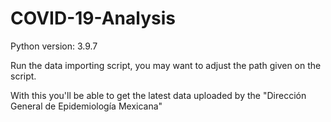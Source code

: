 # COVID-19-Analysis

Python version: 3.9.7

Run the data importing script, you may want to adjust the path given on the script.

With this you'll be able to get the latest data uploaded by the "Dirección General de Epidemiología Mexicana"
